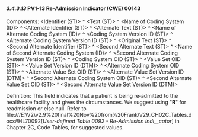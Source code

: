 #### *3.4.3.13* PV1-13 Re‑Admission Indicator (CWE) 00143

Components: &lt;Identifier (ST)> ^ &lt;Text (ST)> ^ &lt;Name of Coding System (ID)> ^ &lt;Alternate Identifier (ST)> ^ &lt;Alternate Text (ST)> ^ &lt;Name of Alternate Coding System (ID)> ^ &lt;Coding System Version ID (ST)> ^ &lt;Alternate Coding System Version ID (ST)> ^ &lt;Original Text (ST)> ^ &lt;Second Alternate Identifier (ST)> ^ &lt;Second Alternate Text (ST)> ^ &lt;Name of Second Alternate Coding System (ID)> ^ &lt;Second Alternate Coding System Version ID (ST)> ^ &lt;Coding System OID (ST)> ^ &lt;Value Set OID (ST)> ^ &lt;Value Set Version ID (DTM)> ^ &lt;Alternate Coding System OID (ST)> ^ &lt;Alternate Value Set OID (ST)> ^ &lt;Alternate Value Set Version ID (DTM)> ^ &lt;Second Alternate Coding System OID (ST)> ^ &lt;Second Alternate Value Set OID (ST)> ^ &lt;Second Alternate Value Set Version ID (DTM)>

Definition: This field indicates that a patient is being re‑admitted to the healthcare facility and gives the circumstances. We suggest using "**R**" for readmission or else null. Refer to file:///E:\V2\v2.9%20final%20Nov%20from%20Frank\V29_CH02C_Tables.docx#HL70092[_User-defined Table 0092 - Re-Admission Indi__cator_] in Chapter 2C, Code Tables, for suggested values.
